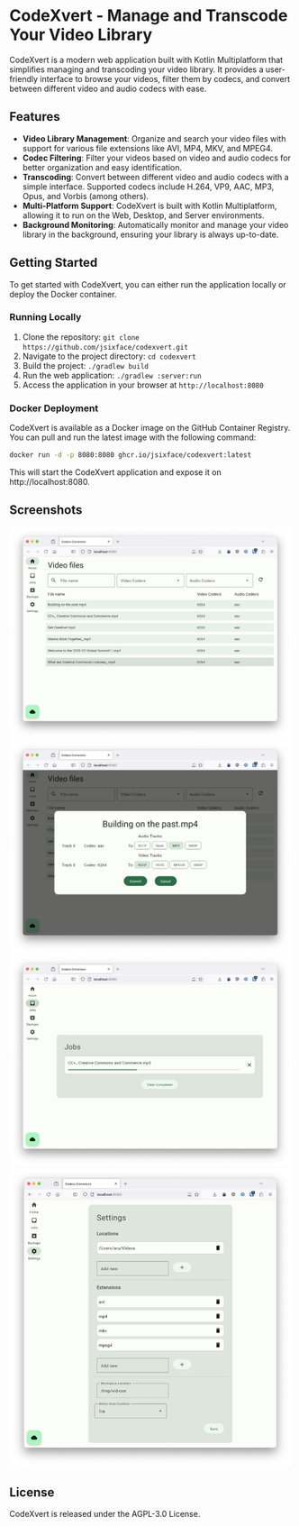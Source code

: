 # CodeXvert - Manage and Transcode Your Video Library

CodeXvert is a modern web application built with Kotlin Multiplatform that simplifies managing and transcoding your video library. It provides a user-friendly interface to browse your videos, filter them by codecs, and convert between different video and audio codecs with ease.

## Features

- **Video Library Management**: Organize and search your video files with support for various file extensions like AVI, MP4, MKV, and MPEG4.
- **Codec Filtering**: Filter your videos based on video and audio codecs for better organization and easy identification.
- **Transcoding**: Convert between different video and audio codecs with a simple interface. Supported codecs include H.264, VP9, AAC, MP3, Opus, and Vorbis (among others).
- **Multi-Platform Support**: CodeXvert is built with Kotlin Multiplatform, allowing it to run on the Web, Desktop, and Server environments.
- **Background Monitoring**: Automatically monitor and manage your video library in the background, ensuring your
  library is always up-to-date.

## Getting Started

To get started with CodeXvert, you can either run the application locally or deploy the Docker container.

### Running Locally

1. Clone the repository: `git clone https://github.com/jsixface/codexvert.git`
2. Navigate to the project directory: `cd codexvert`
3. Build the project: `./gradlew build`
4. Run the web application: `./gradlew :server:run`
5. Access the application in your browser at `http://localhost:8080`

### Docker Deployment

CodeXvert is available as a Docker image on the GitHub Container Registry. You can pull and run the latest image with the following command:

```bash
docker run -d -p 8080:8080 ghcr.io/jsixface/codexvert:latest
```
This will start the CodeXvert application and expose it on http://localhost:8080.

## Screenshots

[//]: # (![Video Files]&#40;docs/1_video_files.png&#41;)
<img src="docs/1_video_files.png" width="500">
<img src="docs/2_video_options.png" width="500">
<img src="docs/3_jobs.png" width="500">
<img src="docs/2_settings.png" width="500">

## License

CodeXvert is released under the AGPL-3.0 License.

